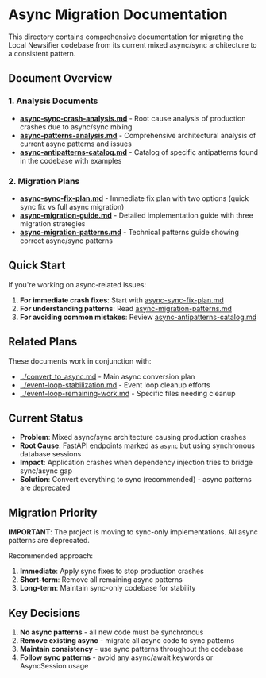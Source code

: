 # Async Migration Documentation

This directory contains comprehensive documentation for migrating the Local Newsifier codebase from its current mixed async/sync architecture to a consistent pattern.

## Document Overview

### 1. Analysis Documents
- **[async-sync-crash-analysis.md](async-sync-crash-analysis.md)** - Root cause analysis of production crashes due to async/sync mixing
- **[async-patterns-analysis.md](async-patterns-analysis.md)** - Comprehensive architectural analysis of current async patterns and issues
- **[async-antipatterns-catalog.md](async-antipatterns-catalog.md)** - Catalog of specific antipatterns found in the codebase with examples

### 2. Migration Plans
- **[async-sync-fix-plan.md](async-sync-fix-plan.md)** - Immediate fix plan with two options (quick sync fix vs full async migration)
- **[async-migration-guide.md](async-migration-guide.md)** - Detailed implementation guide with three migration strategies
- **[async-migration-patterns.md](async-migration-patterns.md)** - Technical patterns guide showing correct async/sync patterns

## Quick Start

If you're working on async-related issues:

1. **For immediate crash fixes**: Start with [async-sync-fix-plan.md](async-sync-fix-plan.md)
2. **For understanding patterns**: Read [async-migration-patterns.md](async-migration-patterns.md)
3. **For avoiding common mistakes**: Review [async-antipatterns-catalog.md](async-antipatterns-catalog.md)

## Related Plans

These documents work in conjunction with:
- [../convert_to_async.md](../convert_to_async.md) - Main async conversion plan
- [../event-loop-stabilization.md](../event-loop-stabilization.md) - Event loop cleanup efforts
- [../event-loop-remaining-work.md](../event-loop-remaining-work.md) - Specific files needing cleanup

## Current Status

- **Problem**: Mixed async/sync architecture causing production crashes
- **Root Cause**: FastAPI endpoints marked as `async` but using synchronous database sessions
- **Impact**: Application crashes when dependency injection tries to bridge sync/async gap
- **Solution**: Convert everything to sync (recommended) - async patterns are deprecated

## Migration Priority

**IMPORTANT**: The project is moving to sync-only implementations. All async patterns are deprecated.

Recommended approach:

1. **Immediate**: Apply sync fixes to stop production crashes
2. **Short-term**: Remove all remaining async patterns
3. **Long-term**: Maintain sync-only codebase for stability

## Key Decisions

1. **No async patterns** - all new code must be synchronous
2. **Remove existing async** - migrate all async code to sync patterns
3. **Maintain consistency** - use sync patterns throughout the codebase
4. **Follow sync patterns** - avoid any async/await keywords or AsyncSession usage
